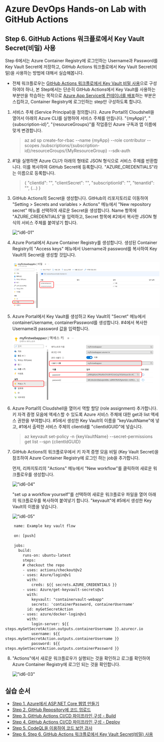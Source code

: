 # Azure DevOps Hands-on Lab with GitHub Actions

## Step 6. GitHub Actions 워크플로에서 Key Vault Secret(비밀) 사용

Step 6에서는 Azure Container Registry에 로그인하는 Username과 Password를 Key Vault Secret에 저장하고, GitHub Actions 워크플로에서 Key Vault Secret(비밀)을 사용하는 방법에 대해서 실습해봅니다.

* 전체 워크플로우는 [GitHub Actions 워크플로에서 Key Vault 비밀 사용](https://learn.microsoft.com/ko-kr/azure/developer/github/github-key-vault)으로 구성하여야 하나, 본 Step에서는 단순히 GitHub Actions에서 Key Vault를 사용하는 부분만을 학습하는 목적으로 [Azure App Service에 컨테이너를 배포](https://learn.microsoft.com/ko-kr/azure/developer/javascript/tutorial/tutorial-vscode-docker-node/tutorial-vscode-docker-node-01)하는 부분은 스킵하고, Container Registry에 로그인하는 step만 구성하도록 합니다.

1. 서비스 주체 (Service Principal)을 정의합니다. Azure Portal의 Cloudshell을 열어서 아래의 Azure CLI를 실행하여 서비스 주체를 만듭니다. "{myApp}", "{subscription-id}", "{resourceGroups}"를 작업중인 Azure 구독과 앱 이름에 맞게 변경합니다.

    > az ad sp create-for-rbac --name {myApp} --role contributor --scopes /subscriptions/{subscription-id}/resourceGroups/{MyResourceGroup} --sdk-auth

2. #1을 실행하면 Azure CLI가 아래의 형태로 JSON 형식으로 서비스 주체를 반환합니다. 이를 복사하여 GitHub Secret에 등록합니다. "AZURE_CREDENTIALS"라는 이름으로 등록합니다.
    > {
    >   "clientId": "<GUID>",
    >   "clientSecret": "<GUID>",
    >   "subscriptionId": "<GUID>",
    >   "tenantId": "<GUID>",
    >   (...)
    > }

3. GitHub Actions의 Secret을 생성합니다. GitHub의 리포지토리로 이동하여 "Setting > Secrets and variables > Actions" 메뉴에서 "New repository secret" 메뉴를 선택하여 새로운 Secret을 생성합니다. Name 항목에 "AZURE_CREDENTIALS"을 입력하고, Secret 항목에 #2에서 복사한 JSON 형식의 서비스 주체를 붙여넣기 합니다.

    !["id6-01"](images/step6-01.png)

4. Azure Portal에서 Azure Container Registry를 생성합니다. 생성된 Container Registry의 "Access keys" 메뉴에서 Username과 password를 복사하여 Key Vault의 Secret을 생성할 것입니다.
    
    !["id6-02"](images/step6-02.png)

5. Azure Portal에서 Key Vault를 생성하고 Key Vault의 "Secret" 메뉴에서 containerUsername, containerPassword를 생성합니다. #4에서 복사한 Username과 password 값을 입력합니다.

    !["id6-03"](images/step6-03.png)

6. Azure Portal의 Cloudshell을 열어서 역할 할당 (role assignment) 추가합니다. 키 자격 증명 모음에 액세스할 수 있도록 Azure 서비스 주체에 대한 get과 list 액세스 권한을 부여합니다. #5에서 생성한 Key Vault의 이름을 "keyVaultName"에 넣고, #1에서 출력한 서비스 주체의 clientId를 "clientIdGUID"에 넣습니다.

    > az keyvault set-policy -n {keyVaultName} --secret-permissions get list --spn {clientIdGUID}

7. GitHub Actions의 워크플로우에서 키 자격 증명 모음 비밀 (Key Vault Secret)을 참조하여 Azure Container Registry에 로그인 하는 job을 추가합니다.

    먼저, 리파지토리의 "Actions" 메뉴에서 "New workflow"를 클릭하여 새로운 워크플로우를 생성합니다.
    
    !["id6-04"](images/step6-04.png)

    "set up a workflow yourself"를 선택하여 새로운 워크플로우 파일을 열어 아래의 워크플로우를 복사하여 붙여넣기 합니다. "keyvault"에 #5에서 생성한 Key Vault의 이름을 넣습니다.

    !["id6-05"](images/step6-05.png)

```
    name: Example key vault flow

    on: [push]

    jobs:
      build:
        runs-on: ubuntu-latest
        steps:
        # checkout the repo
        - uses: actions/checkout@v2
        - uses: Azure/login@v1
          with:
            creds: ${{ secrets.AZURE_CREDENTIALS }}
        - uses: Azure/get-keyvault-secrets@v1
          with: 
            keyvault: "containervault-webapp"
            secrets: 'containerPassword, containerUsername'
          id: myGetSecretAction
        - uses: azure/docker-login@v1
          with:
            login-server: ${{ steps.myGetSecretAction.outputs.containerUsername }}.azurecr.io
            username: ${{ steps.myGetSecretAction.outputs.containerUsername }}
            password: ${{ steps.myGetSecretAction.outputs.containerPassword }}
```

8. "Actions"에서 새로운 워크플로우가 실행되는 것을 확인하고 로그를 확인하여 Azure Container Registry에 로그인 되는 것을 확인합니다.

    !["id6-03"](images/step6-06.png)

## 실습 순서

* [Step 1. Azure에서 ASP.NET Core 웹앱 만들기](https://github.com/jeongaelee/Module7-webapp-github-actions/blob/master/step1.md)
* [Step 2. GitHub Repository에 코드 업로드](https://github.com/jeongaelee/Module7-webapp-github-actions/blob/master/step2.md)
* [Step 3. GitHub Actions CI/CD 파이프라인 구성 - Build](https://github.com/jeongaelee/Module7-webapp-github-actions/blob/master/step3.md)
* [Step 4. GitHub Actions CI/CD 파이프라인 구성 - Deploy](https://github.com/jeongaelee/Module7-webapp-github-actions/blob/master/step4.md)
* [Step 5. CodeQL을 이용하여 코드 보안 검사](https://github.com/jeongaelee/Module7-webapp-github-actions/blob/master/step5.md)
* [Step 6. Step 6. GitHub Actions 워크플로에서 Key Vault Secret(비밀) 사용](https://github.com/jeongaelee/Module7-webapp-github-actions/blob/master/step6.md)
